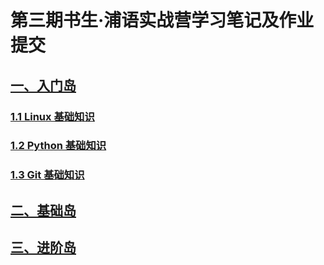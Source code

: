 # 第三期书生·浦语实战营学习笔记及作业提交

## [一、入门岛](1.入门岛.md)

### [1.1 Linux 基础知识](1.1%20Linux%20基础知识.md)

### [1.2 Python 基础知识](1.2%20Python%20基础知识.md)

### [1.3 Git 基础知识](1.3%20Git%20基础知识.md)


## [二、基础岛](2.基础岛.md)

## [三、进阶岛](3.进阶岛.md)


